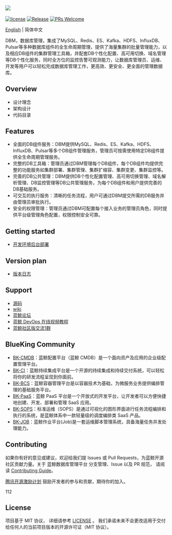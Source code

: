 ![](docs/resource/img/logo_zh.png)
---
[![license](https://img.shields.io/badge/license-MIT-brightgreen.svg)](https://github.com/TencentBlueKing/blueking-dbm/blob/master/LICENSE)
[![Release](https://img.shields.io/badge/release-1.0.0-brightgreen.svg)](https://github.com/TencentBlueKing/blueking-dbm/releases)
[![PRs Welcome](https://img.shields.io/badge/PRs-welcome-brightgreen.svg)](https://github.com/TencentBlueKing/blueking-dbm/pulls)

[English](readme_en.md) | 简体中文

DBM，数据库管理，集成了MySQL、Redis、ES、Kafka、HDFS、InfluxDB、Pulsar等多种数据库组件的全生命周期管理，提供了海量集群的批量管理能力，以及相应DB组件的集群管理工具箱，并配套DB个性化配置、高可用切换、域名管理等DB个性化服务，同时全方位的监控告警可观测能力，让数据库管理员、运维、开发等用户可以轻松完成数据库管理工作，更高效、更安全、更全面的管理数据库。

## Overview
- 设计理念
- 架构设计
- 代码目录

## Features
- 全面的DB组件服务：DBM提供MySQL、Redis、ES、Kafka、HDFS、InfluxDB、Pulsar等多个DB组件管理服务，管理员可按需使用特定DB组件提供全生命周期管理服务。
- 完整的DB工具箱：管理员通过DBM管理每个DB组件，每个DB组件均提供完整的功能服务如集群部署、集群管理、集群扩缩容、集群变更、集群监控等。
- 完善的DB公共管理：DBM提供DB个性化配置管理、高可用切换管理、域名解析管理、DB监控管理等DB公共管理服务，为每个DB组件和用户提供完善的DB基础服务。
- 可交互的执行服务：清晰的任务流程，用户可通过DBM提交所需的DB服务并由管理员审批执行。
- 安全的权限管理：管理员通过DBM可配置每个接入业务的管理员角色，同时提供平台级管理角色配置，权限控制安全可靠。

## Getting started
- [开发环境后台部署](docs/install/dev_deploy.md)

## Version plan
- [版本日志](docs/release.md)


## Support
- [源码](https://github.com/TencentBlueKing/blueking-dbm/tree/master)
- [wiki](https://github.com/TencentBlueKing/blueking-dbm/wiki)
- [蓝鲸论坛](https://bk.tencent.com/s-mart/community)
- [蓝鲸 DevOps 在线视频教程](https://bk.tencent.com/s-mart/video/)
- [蓝鲸社区版交流1群](https://jq.qq.com/?_wv=1027&k=5zk8F7G)

## BlueKing Community
- [BK-CMDB](https://github.com/Tencent/bk-cmdb)：蓝鲸配置平台（蓝鲸 CMDB）是一个面向资产及应用的企业级配置管理平台。
- [BK-CI](https://github.com/Tencent/bk-ci)：蓝鲸持续集成平台是一个开源的持续集成和持续交付系统，可以轻松将你的研发流程呈现到你面前。
- [BK-BCS](https://github.com/Tencent/bk-bcs)：蓝鲸容器管理平台是以容器技术为基础，为微服务业务提供编排管理的基础服务平台。
- [BK-PaaS](https://github.com/Tencent/bk-paas)：蓝鲸 PaaS 平台是一个开放式的开发平台，让开发者可以方便快捷地创建、开发、部署和管理 SaaS 应用。
- [BK-SOPS](https://github.com/Tencent/bk-sops)：标准运维（SOPS）是通过可视化的图形界面进行任务流程编排和执行的系统，是蓝鲸体系中一款轻量级的调度编排类 SaaS 产品。
- [BK-JOB](https://github.com/Tencent/bk-job)：蓝鲸作业平台(Job)是一套运维脚本管理系统，具备海量任务并发处理能力。

## Contributing
如果你有好的意见或建议，欢迎给我们提 Issues 或 Pull Requests，为蓝鲸开源社区贡献力量。关于 蓝鲸数据库管理平台 分支管理、Issue 以及 PR 规范，
请阅读 [Contributing Guide](.github/CONTRIBUTING.md)。

[腾讯开源激励计划](https://opensource.tencent.com/contribution) 鼓励开发者的参与和贡献，期待你的加入。

112

## License
项目基于 MIT 协议， 详细请参考 [LICENSE](https://github.com/TencentBlueKing/blueking-dbm/blob/master/LICENSE) 。
我们承诺未来不会更改适用于交付给任何人的当前项目版本的开源许可证（MIT 协议）。
